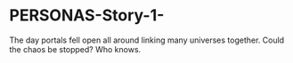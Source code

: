 # PERSONAS-Story-1-
The day portals fell open all around linking many universes together. Could the chaos be stopped? Who knows.
